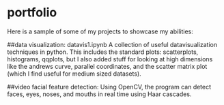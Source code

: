 # portfolio
Here is a sample of some of my projects to showcase my abilities:

##data visualization: datavis1.ipynb
A collection of useful datavisualization techniques in python. This includes the standard plots: scatterplots, histograms, qqplots, but I also added stuff for looking at high dimensions like the andrews curve, parallel coordinates, and the scatter matrix plot (which I find useful for medium sized datasets).

##video facial feature detection: 
Using OpenCV, the program can detect faces, eyes, noses, and mouths in real time using Haar cascades.

